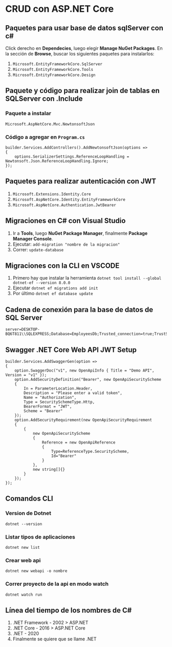 # CRUD con ASP.NET Core

## Paquetes para usar base de datos sqlServer con c#

Click derecho en **Dependecies**, luego elegir **Manage NuGet Packages**.
En la sección de **Browse**, buscar los siguientes paquetes para instalarlos:

1. `Microsoft.EntityFrameworkCore.SqlServer`
2. `Microsoft.EntityFrameworkCore.Tools`
3. `Microsoft.EntityFrameworkCore.Design`

## Paquete y código para realizar join de tablas en SQLServer con .Include

### Paquete a instalar

```
Microsoft.AspNetCore.Mvc.NewtonsoftJson
```

### Código a agregar en `Program.cs`

```
builder.Services.AddControllers().AddNewtonsoftJson(options =>
{
    options.SerializerSettings.ReferenceLoopHandling = Newtonsoft.Json.ReferenceLoopHandling.Ignore;
});
```

## Paquetes para realizar autenticación con JWT

1. `Microsoft.Extensions.Identity.Core`
2. `Microsoft.AspNetCore.Identity.EntityFrameworkCore`
3. `Microsoft.AspNetCore.Authentication.JwtBearer`

## Migraciones en C# con Visual Studio

1. Ir a **Tools**, luego **NuGet Package Manager**, finalmente **Package Manager Console**.
1. Ejecutar: `add-migration "nombre de la migracion"`
1. Correr: `update-database`

## Migraciones con la CLI en VSCODE

1. Primero hay que instalar la herramienta `dotnet tool install --global dotnet-ef --version 8.0.0 `
2. Ejecutar `dotnet ef migrations add init`
3. Por último `dotnet ef database update`

## Cadena de conexión para la base de datos de SQL Server

```
server=DESKTOP-BQ6T811\\SQLEXPRESS;Database=EmployeesDb;Trusted_connection=true;TrustServerCertificate=true
```

## Swagger .NET Core Web API JWT Setup

```
builder.Services.AddSwaggerGen(option =>
{
    option.SwaggerDoc("v1", new OpenApiInfo { Title = "Demo API", Version = "v1" });
    option.AddSecurityDefinition("Bearer", new OpenApiSecurityScheme
    {
        In = ParameterLocation.Header,
        Description = "Please enter a valid token",
        Name = "Authorization",
        Type = SecuritySchemeType.Http,
        BearerFormat = "JWT",
        Scheme = "Bearer"
    });
    option.AddSecurityRequirement(new OpenApiSecurityRequirement
    {
        {
            new OpenApiSecurityScheme
            {
                Reference = new OpenApiReference
                {
                    Type=ReferenceType.SecurityScheme,
                    Id="Bearer"
                }
            },
            new string[]{}
        }
    });
});
```

## Comandos CLI

### Version de Dotnet

```
dotnet --version
```

### Listar tipos de aplicaciones

```
dotnet new list
```

### Crear web api

```
dotnet new webapi -o nombre
```

### Correr proyecto de la api en modo watch

```
dotnet watch run
```

## Línea del tiempo de los nombres de C#

1. .NET Framework - 2002 > ASP.NET
2. .NET Core - 2016 > ASP.NET Core
3. .NET - 2020
4. Finalmente se quiere que se llame .NET
